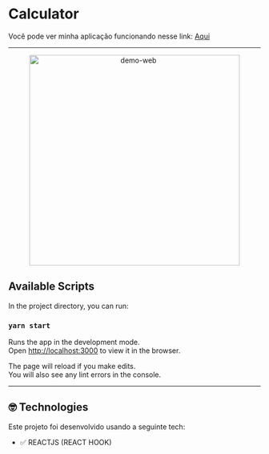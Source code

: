 # Calculator

<p>Você pode ver minha aplicação funcionando nesse link: <a href="https://serene-bell-e7f4f6.netlify.app/" target="_blank" >Aqui</a></p> 

<hr>

<div align="center">
  <img src="./src/assets/gifcalculator.gif" alt="demo-web" height="420" >
</div>

## Available Scripts
In the project directory, you can run:

### `yarn start`

Runs the app in the development mode.<br />
Open [http://localhost:3000](http://localhost:3000) to view it in the browser.

The page will reload if you make edits.<br />
You will also see any lint errors in the console.

<hr>

## 🤓 Technologies 

Este projeto foi desenvolvido usando a seguinte tech:

- ✅ REACTJS (REACT HOOK)


